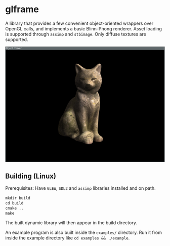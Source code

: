 # glframe

A library that provides a few convenient object-oriented wrappers over OpenGL calls, and implements a basic Blinn-Phong renderer.
Asset loading is supported through `assimp` and `stbimage`.
Only diffuse textures are supported.

![Screenshot of the example program built with glframe](https://github.com/bubba2k/glframe/blob/master/screenshot.png?raw=true)

## Building (Linux)

Prerequisites: Have `GLEW`, `SDL2` and `assimp` libraries installed and on path.

```
mkdir build
cd build
cmake ..
make
```

The built dynamic library will then appear in the build directory.


An example program is also built inside the `examples/` directory.
Run it from inside the example directory like `cd examples && ./example`.
